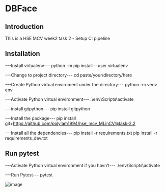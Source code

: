 # DBFace

## Introduction

This is a HSE MCV week2 task 2 - Setup CI pipeline

## Installation

---Install virtualenv---
python -m pip install --user virtualenv

---Change to project directory---
cd paste/your/directory/here

---Create Python virtual enviroment under the directory---
python -m venv env

---Activate Python virtual environment---
.\env\Scripts\activate

---install gitpython---
pip install gitpython

---Install the package---
pip install git+https://github.com/polylam1994/hse_mcv_MLinCV@task-2.2

---Install all the dependencies---
pip install -r requirements.txt
pip install -r requirements_dev.txt

## Run pytest
---Activate Python virtual environment if you havn't---
.\env\Scripts\activate

---Run Pytest---
pytest

![image](https://user-images.githubusercontent.com/59043071/171131131-d121e2f5-37be-4bde-bfa3-8e8fe733b0df.png)
